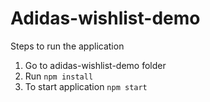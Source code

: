 # Adidas-wishlist-demo

Steps to run the application

1) Go to adidas-wishlist-demo folder
2) Run `npm install`
3) To start application `npm start`
